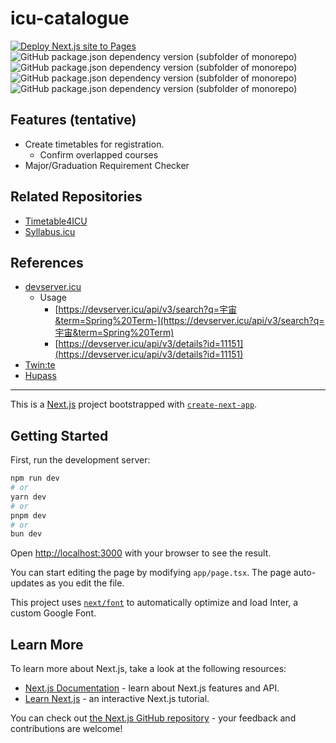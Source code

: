 # icu-catalogue
[![Deploy Next.js site to Pages](https://github.com/ItsukiKigoshi/icu-catalogue/actions/workflows/nextjs.yml/badge.svg)](https://github.com/ItsukiKigoshi/icu-catalogue/actions/workflows/nextjs.yml)
![GitHub package.json dependency version (subfolder of monorepo)](https://img.shields.io/github/package-json/dependency-version/itsukikigoshi/icu-catalogue/axios)
![GitHub package.json dependency version (subfolder of monorepo)](https://img.shields.io/github/package-json/dependency-version/itsukikigoshi/icu-catalogue/react)
![GitHub package.json dependency version (subfolder of monorepo)](https://img.shields.io/github/package-json/dependency-version/itsukikigoshi/icu-catalogue/next)
![GitHub package.json dependency version (subfolder of monorepo)](https://img.shields.io/github/package-json/dependency-version/itsukikigoshi/icu-catalogue/%40mantine%2Fcore)

## Features (tentative)

- Create timetables for registration.
  - Confirm overlapped courses
- Major/Graduation Requirement Checker

## Related Repositories

- [Timetable4ICU](https://github.com/kohshi54/Timetable4ICU)
- [Syllabus.icu](https://github.com/pentaCoxian/nuxt3-syllabus)

## References

- [devserver.icu](https://devserver.icu/api/v3/)
  - Usage
    - [https://devserver.icu/api/v3/search?q=宇宙&term=Spring%20Term-](https://devserver.icu/api/v3/search?q=宇宙&term=Spring%20Term)
    - [https://devserver.icu/api/v3/details?id=11151](https://devserver.icu/api/v3/details?id=11151)
- [Twin:te](http://twinte.net)
- [Hupass](https://devserver.icu/api/v3/search?q=宇宙&term=Spring%20Term)

---

This is a [Next.js](https://nextjs.org/) project bootstrapped with [`create-next-app`](https://github.com/vercel/next.js/tree/canary/packages/create-next-app).

## Getting Started

First, run the development server:

```bash
npm run dev
# or
yarn dev
# or
pnpm dev
# or
bun dev
```

Open [http://localhost:3000](http://localhost:3000) with your browser to see the result.

You can start editing the page by modifying `app/page.tsx`. The page auto-updates as you edit the file.

This project uses [`next/font`](https://nextjs.org/docs/basic-features/font-optimization) to automatically optimize and load Inter, a custom Google Font.

## Learn More

To learn more about Next.js, take a look at the following resources:

- [Next.js Documentation](https://nextjs.org/docs) - learn about Next.js features and API.
- [Learn Next.js](https://nextjs.org/learn) - an interactive Next.js tutorial.

You can check out [the Next.js GitHub repository](https://github.com/vercel/next.js/) - your feedback and contributions are welcome!
